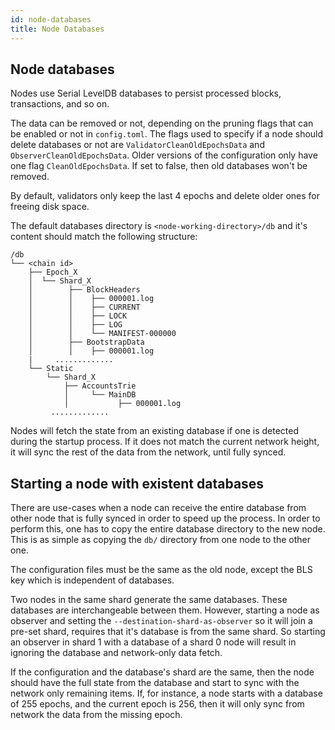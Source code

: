 ```yaml
---
id: node-databases
title: Node Databases
---
```


[comment]: # (mx-context-auto)

[comment]: # (mx-context-auto)

## **Node databases**

Nodes use Serial LevelDB databases to persist processed blocks, transactions, and so on.

The data can be removed or not, depending on the pruning flags that can be enabled or not in `config.toml`.
The flags used to specify if a node should delete databases or not are `ValidatorCleanOldEpochsData` and `ObserverCleanOldEpochsData`. 
Older versions of the configuration only have one flag `CleanOldEpochsData`. If set to false, then old databases won't be removed.

By default, validators only keep the last 4 epochs and delete older ones for freeing disk space.

The default databases directory is `<node-working-directory>/db` and it's content should match the following structure:
```
/db
└── <chain id>
    ├── Epoch_X
    │  └── Shard_X
    │        ├── BlockHeaders
    │        │    ├── 000001.log
    │        │    ├── CURRENT
    │        │    ├── LOCK
    │        │    ├── LOG
    │        │    └── MANIFEST-000000
    │        ├── BootstrapData
    │        │    ├── 000001.log
    |     .............
    └── Static
        └── Shard_X
            ├── AccountsTrie
            │     └── MainDB
            │           ├── 000001.log
         .............
```

Nodes will fetch the state from an existing database if one is detected during the startup process. If it does not match
the current network height, it will sync the rest of the data from the network, until fully synced.

[comment]: # (mx-context-auto)

## **Starting a node with existent databases**

There are use-cases when a node can receive the entire database from other node that is fully synced in order to speed up the process.
In order to perform this, one has to copy the entire database directory to the new node. This is as simple as copying the `db/`
directory from one node to the other one.

The configuration files must be the same as the old node, except the BLS key which is independent of databases.

Two nodes in the same shard generate the same databases. These databases are interchangeable between them. However, starting
a node as observer and setting the `--destination-shard-as-observer` so it will join a pre-set shard, requires that it's database
is from the same shard. So starting an observer in shard 1 with a database of a shard 0 node will result in ignoring the database
and network-only data fetch.

If the configuration and the database's shard are the same, then the node should have the full state from the database and 
start to sync with the network only remaining items. If, for instance, a node starts with a database of 255 epochs, and the current epoch is 
256, then it will only sync from network the data from the missing epoch.
